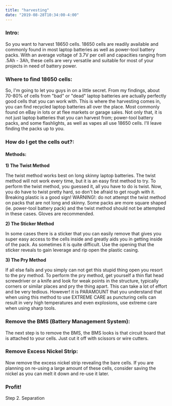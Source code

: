 ```yaml
---
title: "harvesting"
date: "2019-08-28T10:34:00-4:00"
---
```

### Intro:
So you want to harvest 18650 cells. 18650 cells are readily available and commonly found in most laptop batteries as well as power-tool battery packs. With an average voltage of 3.7V per cell and capacities ranging from .5Ah - 3Ah, these cells are very versatile and suitable for most of your projects in need of battery power.

### Where to find 18650 cells:
So, I'm going to let you guys in on a little secret. From my findings, about 70-80% of cells from "bad" or "dead" laptop batteries are actually perfectly good cells that you can work with. This is where the harvesting comes in, you can find recycled laptop batteries all over the place. Most commonly found on eBay in lots or at flee markets or garage sales. Not only that, it is not just laptop batteries that you can harvest from; power-tool battery packs, and some flashlights, as well as vapes all use 18650 cells. I'll leave finding the packs up to you.

### How do I get the cells out?:

#### Methods:

**1) The Twist Method**

The twist method works best on long skinny laptop batteries. The twist method will not work every time, but it is an easy first method to try. To perform the twist method, you guessed it, all you have to do is twist. Now, you do have to twist pretty hard, so don't be afraid to get rough with it. Breaking plastic is a good sign! WARNING!: do not attempt the twist method on packs that are not long and skinny. Some packs are more square shaped (ie. power-tool battery pack) and the twist method should not be attempted in these cases. Gloves are recommended.

**2) The Sticker Method**

In some cases there is a sticker that you can easily remove that gives you super easy access to the cells inside and greatly aids you in getting inside of the pack. As sometimes it is quite difficult. Use the opening that the sticker reveals to gain leverage and rip open the plastic casing.

**3) The Pry Method**

If all else fails and you simply can not get this stupid thing open you resort to the pry method. To perform the pry method, get yourself a thin flat head screwdriver or a knife and look for weak points in the structure, typically corners or similar places and pry the thing apart. This can take a lot of effort and be very tedious. However! it is PARAMOUNT that you understand that when using this method to use EXTREME CARE as puncturing cells can result in very high temperatures and even explosions, use extreme care when using sharp tools.


### Remove the BMS (Battery Management System):
The next step is to remove the BMS, the BMS looks is that circuit board that is attached to your cells. Just cut it off with scissors or wire cutters.

### Remove Excess Nickel Strip:
Now remove the excess nickel strip revealing the bare cells. If you are planning on re-using a large amount of these cells, consider saving the nickel as you can melt it down and re-use it later.

### Profit!
Step 2. Separation
